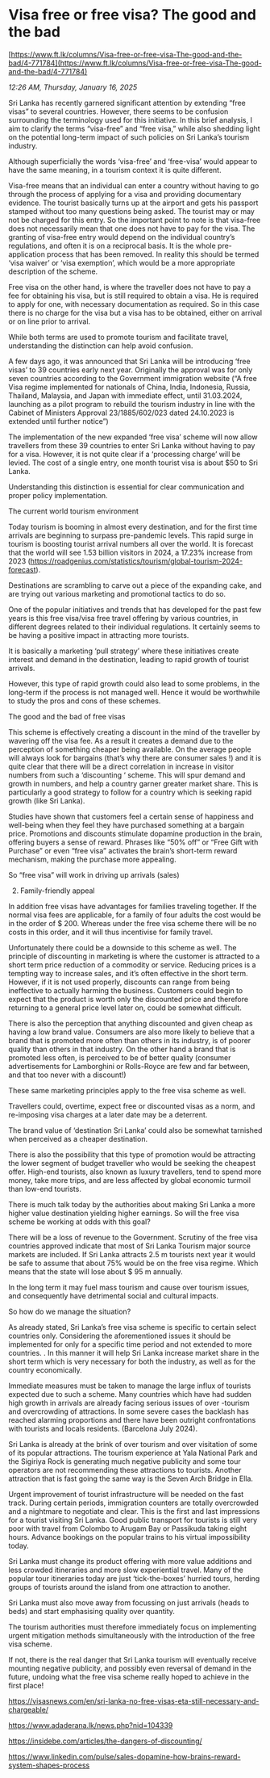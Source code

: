 # Visa free or free visa? The good and the bad

[https://www.ft.lk/columns/Visa-free-or-free-visa-The-good-and-the-bad/4-771784](https://www.ft.lk/columns/Visa-free-or-free-visa-The-good-and-the-bad/4-771784)

*12:26 AM, Thursday, January 16, 2025*

Sri Lanka has recently garnered significant attention by extending “free visas” to several countries. However, there seems to be confusion surrounding the terminology used for this initiative. In this brief analysis, I aim to clarify the terms “visa-free” and “free visa,” while also shedding light on the potential long-term impact of such policies on Sri Lanka’s tourism industry.

Although superficially the words ‘visa-free’ and ‘free-visa’ would appear to have the same meaning, in a tourism context it is quite different.

Visa-free means that an individual can enter a country without having to go through the process of applying for a visa and providing documentary evidence. The tourist basically turns up at the airport and gets his passport stamped without too many questions being asked. The tourist may or may not be charged for this entry. So the important point to note is that visa-free does not necessarily mean that one does not have to pay for the visa. The granting of visa-free entry would depend on the individual country’s regulations, and often it is on a reciprocal basis. It is the whole pre-application process that has been removed. In reality this should be termed ‘visa waiver’ or ‘visa exemption’, which would be a more appropriate description of the scheme.

Free visa on the other hand, is where the traveller does not have to pay a fee for obtaining his visa, but is still required to obtain a visa. He is required to apply for one, with necessary documentation as required. So in this case there is no charge for the visa but a visa has to be obtained, either on arrival or on line prior to arrival.

While both terms are used to promote tourism and facilitate travel, understanding the distinction can help avoid confusion.

A few days ago, it was announced that Sri Lanka will be introducing ‘free visas’ to 39 countries early next year. Originally the approval was for only seven countries according to the Government immigration website (“A free Visa regime implemented for nationals of China, India, Indonesia, Russia, Thailand, Malaysia, and Japan with immediate effect, until 31.03.2024, launching as a pilot program to rebuild the tourism industry in line with the Cabinet of Ministers Approval 23/1885/602/023 dated 24.10.2023 is extended until further notice”)

The implementation of the new expanded ‘free visa’ scheme will now allow travellers from these 39 countries to enter Sri Lanka without having to pay for a visa. However, it is not quite clear if a ‘processing charge’ will be levied. The cost of a single entry, one month tourist visa is about $50 to Sri Lanka.

Understanding this distinction is essential for clear communication and proper policy implementation.

The current world tourism environment

Today tourism is booming in almost every destination, and for the first time arrivals are beginning to surpass pre-pandemic levels. This rapid surge in tourism is boosting tourist arrival numbers all over the world. It is forecast that the world will see 1.53 billion visitors in 2024, a 17.23% increase from 2023 (https://roadgenius.com/statistics/tourism/global-tourism-2024-forecast).

Destinations are scrambling to carve out a piece of the expanding cake, and are trying out various marketing and promotional tactics to do so.

One of the popular initiatives and trends that has developed for the past few years is this free visa/visa free travel offering by various countries, in different degrees related to their individual regulations. It certainly seems to be having a positive impact in attracting more tourists.

It is basically a marketing ‘pull strategy’ where these initiatives create interest and demand in the destination, leading to rapid growth of tourist arrivals.

However, this type of rapid growth could also lead to some problems, in the long-term if the process is not managed well. Hence it would be worthwhile to study the pros and cons of these schemes.

The good and the bad of free visas

This scheme is effectively creating a discount in the mind of the traveller by wavering off the visa fee. As a result it creates a demand due to the perception of something cheaper being available. On the average people will always look for bargains (that’s why there are consumer sales !) and it is quite clear that there will be a direct correlation in increase in visitor numbers from such a ‘discounting ‘ scheme. This will spur demand and growth in numbers, and help a country garner greater market share. This is particularly a good strategy to follow for a country which is seeking rapid growth (like Sri Lanka).

Studies have shown that customers feel a certain sense of happiness and well-being when they feel they have purchased something at a bargain price. Promotions and discounts stimulate dopamine production in the brain, offering buyers a sense of reward. Phrases like “50% off” or “Free Gift with Purchase” or even “free visa” activates the brain’s short-term reward mechanism, making the purchase more appealing.

So “free visa” will work in driving up arrivals (sales)

2. Family-friendly appeal

In addition free visas have advantages for families traveling together. If the normal visa fees are applicable, for a family of four adults the cost would be in the order of $ 200. Whereas under the free visa scheme there will be no costs in this order, and it will thus incentivise for family travel.

Unfortunately there could be a downside to this scheme as well. The principle of discounting in marketing is where the customer is attracted to a short term price reduction of a commodity or service. Reducing prices is a tempting way to increase sales, and it’s often effective in the short term. However, if it is not used properly, discounts can range from being ineffective to actually harming the business. Customers could begin to expect that the product is worth only the discounted price and therefore returning to a general price level later on, could be somewhat difficult.

There is also the perception that anything discounted and given cheap as having a low brand value. Consumers are also more likely to believe that a brand that is promoted more often than others in its industry, is of poorer quality than others in that industry. On the other hand a brand that is promoted less often, is perceived to be of better quality (consumer advertisements for Lamborghini or Rolls-Royce are few and far between, and that too never with a discount!)

These same marketing principles apply to the free visa scheme as well.

Travellers could, overtime, expect free or discounted visas as a norm, and re-imposing visa charges at a later date may be a deterrent.

The brand value of ‘destination Sri Lanka’ could also be somewhat tarnished when perceived as a cheaper destination.

There is also the possibility that this type of promotion would be attracting the lower segment of budget traveller who would be seeking the cheapest offer. High-end tourists, also known as luxury travellers, tend to spend more money, take more trips, and are less affected by global economic turmoil than low-end tourists.

There is much talk today by the authorities about making Sri Lanka a more higher value destination yielding higher earnings. So will the free visa scheme be working at odds with this goal?

There will be a loss of revenue to the Government. Scrutiny of the free visa countries approved indicate that most of Sri Lanka Tourism major source markets are included. If Sri Lanka attracts 2.5 m tourists next year it would be safe to assume that about 75% would be on the free visa regime. Which means that the state will lose about $ 95 m annually.

In the long term it may fuel mass tourism and cause over tourism issues, and consequently have detrimental social and cultural impacts.

So how do we manage the situation?

As already stated, Sri Lanka’s free visa scheme is specific to certain select countries only. Considering the aforementioned issues it should be implemented for only for a specific time period and not extended to more countries. . In this manner it will help Sri Lanka increase market share in the short term which is very necessary for both the industry, as well as for the country economically.

Immediate measures must be taken to manage the large influx of tourists expected due to such a scheme. Many countries which have had sudden high growth in arrivals are already facing serious issues of over -tourism and overcrowding of attractions. In some severe cases the backlash has reached alarming proportions and there have been outright confrontations with tourists and locals residents. (Barcelona July 2024).

Sri Lanka is already at the brink of over tourism and over visitation of some of its popular attractions. The tourism experience at Yala National Park and the Sigiriya Rock is generating much negative publicity and some tour operators are not recommending these attractions to tourists. Another attraction that is fast going the same way is the Seven Arch Bridge in Ella.

Urgent improvement of tourist infrastructure will be needed on the fast track. During certain periods, immigration counters are totally overcrowded and a nightmare to negotiate and clear. This is the first and last impressions for a tourist visiting Sri Lanka. Good public transport for tourists is still very poor with travel from Colombo to Arugam Bay or Passikuda taking eight hours. Advance bookings on the popular trains to his virtual impossibility today.

Sri Lanka must change its product offering with more value additions and less crowded itineraries and more slow experiential travel. Many of the popular tour itineraries today are just ‘tick-the-boxes’ hurried tours, herding groups of tourists around the island from one attraction to another.

Sri Lanka must also move away from focussing on just arrivals (heads to beds) and start emphasising quality over quantity.

The tourism authorities must therefore immediately focus on implementing urgent mitigation methods simultaneously with the introduction of the free visa scheme.

If not, there is the real danger that Sri Lanka tourism will eventually receive mounting negative publicity, and possibly even reversal of demand in the future, undoing what the free visa scheme really hoped to achieve in the first place!

https://visasnews.com/en/sri-lanka-no-free-visas-eta-still-necessary-and-chargeable/

https://www.adaderana.lk/news.php?nid=104339

https://insidebe.com/articles/the-dangers-of-discounting/

https://www.linkedin.com/pulse/sales-dopamine-how-brains-reward-system-shapes-process

